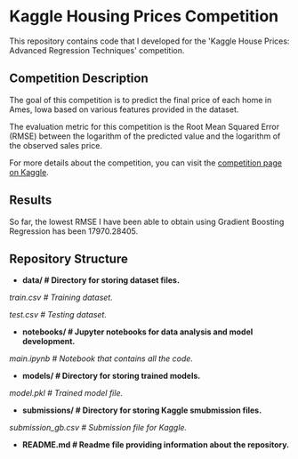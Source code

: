 # Kaggle Housing Prices Competition

This repository contains code that I developed for the 'Kaggle House Prices: Advanced Regression Techniques' competition.

## Competition Description

The goal of this competition is to predict the final price of each home in Ames, Iowa based on various features provided in the dataset. 

The evaluation metric for this competition is the Root Mean Squared Error (RMSE) between the logarithm of the predicted value and the logarithm of the observed sales price.

For more details about the competition, you can visit the [competition page on Kaggle](https://www.kaggle.com/c/house-prices-advanced-regression-techniques).

## Results

So far, the lowest RMSE I have been able to obtain using Gradient Boosting Regression has been 17970.28405.

## Repository Structure

- **data/ # Directory for storing dataset files.**

*train.csv # Training dataset.*

*test.csv # Testing dataset.*

- **notebooks/ # Jupyter notebooks for data analysis and model development.**

*main.ipynb # Notebook that contains all the code.*

- **models/ # Directory for storing trained models.**

*model.pkl # Trained model file.*

- **submissions/ # Directory for storing Kaggle smubmission files.**

*submission_gb.csv # Submission file for Kaggle.*

- **README.md # Readme file providing information about the repository.**
